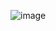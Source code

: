 ![image](https://github.com/RaulBirlem/nlw-unite/assets/90799852/8beacc0a-3d2d-4d45-9faa-34f2c6ad30a8)
